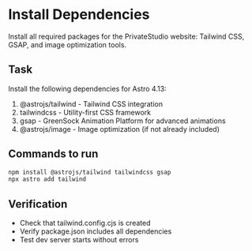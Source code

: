 # Install Dependencies

Install all required packages for the PrivateStudio website: Tailwind CSS, GSAP, and image optimization tools.

## Task
Install the following dependencies for Astro 4.13:
1. @astrojs/tailwind - Tailwind CSS integration
2. tailwindcss - Utility-first CSS framework
3. gsap - GreenSock Animation Platform for advanced animations
4. @astrojs/image - Image optimization (if not already included)

## Commands to run
```bash
npm install @astrojs/tailwind tailwindcss gsap
npx astro add tailwind
```

## Verification
- Check that tailwind.config.cjs is created
- Verify package.json includes all dependencies
- Test dev server starts without errors
